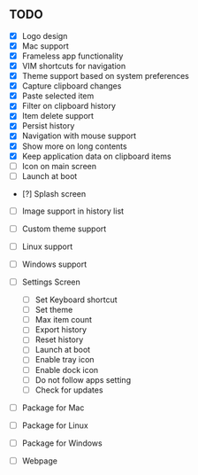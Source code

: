 TODO
----

- [x] Logo design
- [x] Mac support
- [x] Frameless app functionality
- [x] VIM shortcuts for navigation
- [x] Theme support based on system preferences
- [x] Capture clipboard changes
- [x] Paste selected item
- [x] Filter on clipboard history
- [x] Item delete support
- [x] Persist history
- [x] Navigation with mouse support
- [x] Show more on long contents
- [x] Keep application data on clipboard items
- [ ] Icon on main screen
- [ ] Launch at boot
- [?] Splash screen
- [ ] Image support in history list
- [ ] Custom theme support
- [ ] Linux support
- [ ] Windows support

- [ ] Settings Screen
  - [ ] Set Keyboard shortcut
  - [ ] Set theme
  - [ ] Max item count
  - [ ] Export history
  - [ ] Reset history
  - [ ] Launch at boot
  - [ ] Enable tray icon
  - [ ] Enable dock icon
  - [ ] Do not follow apps setting
  - [ ] Check for updates

- [ ] Package for Mac
- [ ] Package for Linux
- [ ] Package for Windows

- [ ] Webpage
